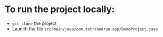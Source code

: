 # To run the project locally:
- `git clone` the project
- Launch the file `src/main/java/com.tetrahedron.app/DemoProject.java`
